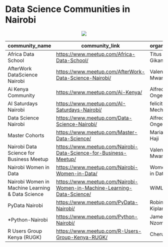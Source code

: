 # Data Science Communities in Nairobi

<center><img src="https://lh3.googleusercontent.com/RWTQHee4xWqdPC5kfoZoU0YcuuDJuwrT_hzUXGwBxxlEEG4B2d6yHQadVqyopoB71dtUS8SC5wmXZynHjOkF7JFnw-WLGu5ZbA5BqDsSt4k4_XZnzEDHQLsfumUegSgGde9GXhbFWrGkW2I_ciNFNy3lQeqNUmAGo2-fjLUWrFyzp4uCcYv__7cHEOXD77XxUnG0wIP8UDSedC5uTN-dN4BOr427JxRDSPLoj5zu1IpzU9HpT9oVqvO2Zrl_dlwdDCV-y4AdksM9hTLoLyASw9YSPwWC6yKK_7ixcSoGS7gGknlCbRPGaKlL4TclVVCmyRo0AbqzSuE2W0kYtf_ulyZPkvsvGh0ZmuQAMT67YtD_zoxgxnK2mZrwleF4zLPsGpGXAoxzBTmuQ38dRyy_oWcop50sKhf_gJHpqtzb7c1TMh_tF8-RilxZr8CfTwD_kjO4HWNka_JEt9-JSbUmW73JarSLPF9tpKhrCmY-pO95nNsRcToa8q3OtXDEe4_8OYERqlX93Q-7IykhPVS2_dWAJYEHgNTd-tdBmizQN3A0DKNuDZ4uZkVYBGUCuifNw_jOQhnW8Gb8BUxKxVDr-gOLuhb_zprYiDOTnYcyaFOlmiv5QogNveFMPl9LV-u6jyVMJEWGSBtEjOdXcQDCIH3ck1RLq1FNpGJioeyIPvh_PfAAo9iGvU3NEMrAlA=w440-h220-no?authuser=0"></center>

|community_name|community_link|organizer|
|--------------|---------------|--------|
|Africa Data School|<a href="https://www.meetup.com/Africa-Data-School/">https://www.meetup.com/Africa-Data-School/</a>|Titus Gikandi|
|AfterWork DataScience Nairobi|<a href="https://www.meetup.com/AfterWork-Data-Science-Nairobi/">https://www.meetup.com/AfterWork-Data-Science-Nairobi/</a>|Valentine Mwangi|
|Ai Kenya Community|<a href="https://www.meetup.com/Ai-Kenya/">https://www.meetup.com/Ai-Kenya/</a>|Alfred Ongere|
|AI Saturdays Nairobi|<a href="https://www.meetup.com/AI-Saturdays-Nairobi/">https://www.meetup.com/AI-Saturdays-Nairobi/</a>|felicity Mecha|
|Data Science Nairobi|<a href="https://www.meetup.com/Data-Science-Nairobi/ ">https://www.meetup.com/Data-Science-Nairobi/</a>|Alfred Ongere|
|Master Cohorts|<a href="https://www.meetup.com/Master-Data-Science/">https://www.meetup.com/Master-Data-Science/</a>|Mariam Haji|
|Nairobi Data Science for Business Meetup|<a href="https://www.meetup.com/Nairobi-Data-Science-for-Business-Meetup/">https://www.meetup.com/Nairobi-Data-Science-for-Business-Meetup/</a>|Valentine Mwangi|
|Nairobi Women in Data|<a href="https://www.meetup.com/Nairobi-Women-in-Data/">https://www.meetup.com/Nairobi-Women-in-Data/</a>|Women in Data|
|Nairobi Women in Machine Learning & Data Science|<a href="https://www.meetup.com/Nairobi-Women-in-Machine-Learning-Data-Science/">https://www.meetup.com/Nairobi-Women-in-Machine-Learning-Data-Science/</a>|WiMLDS|
|PyData Nairobi|<a href="https://www.meetup.com/PyData-Nairobi/">https://www.meetup.com/PyData-Nairobi/</a>|Robin Kiplangat|
|\*Python-Nairobi|<a href="https://www.meetup.com/Python-Nairobi/">https://www.meetup.com/Python-Nairobi/</a>|James Nzomo|
|R Users Group Kenya (RUGK)|<a href="https://www.meetup.com/R-Users-Group-Kenya-RUGK/">https://www.meetup.com/R-Users-Group-Kenya-RUGK/</a>|Cheruiyot|
